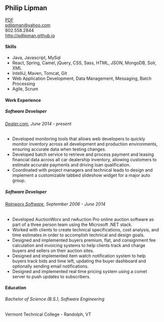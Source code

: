 <div class="page-content">

## Philip Lipman 
<a class="resume-link" href="./app/assets/content/PhilipLipmanResume.pdf"><i class="fa fa-file-pdf-o fa-hover-helper fa-resume"></i><span class="resume-link-text">PDF</span></a> <br/>
pdlipman@yahoo.com<br/>
802.558.2844<br/>
http://pdlipman.github.io<br/>

#### Skills
- Java, Javascript, MySql
- React, Spring, Camel, jQuery, CSS, Sass, HTML, JSON, MongoDB, Solr, XML 
- IntelliJ, Maven, Tomcat, Git
- Web Application Development, Data Management, Messaging, Batch Processing
- Agile, Scrum
#### Work Experience
##### Software Developer
###### <a class="resume-link resume-link-2" href="http://www.dealer.com/"><span class="resume-link-text">Dealer.com</span></a>, June 2014 - present
- Developed monitoring tools that allows web developers to quickly 
monitor inventory across all development and production environments, ensuring 
accurate data when testing changes.
- Developed batch service to retrieve and process payment and leasing financial
data across all car dealership inventory, allowing customers to
estimate accurate payments and driving loan qualification.
- Coordinated with project managers and technical leads to design and implement
a customizable tabbed slideshow widget for a major auto group.
##### Software Developer
###### <a class="resume-link resume-link-2" href="http://www.rainworx.com/"><span class="resume-link-text">Rainworx Software</span></a>, September 2006 - June 2014
- Developed AuctionWorx and rwAuction Pro online auction software as part of a 
three person team using the Microsoft .NET stack.
- Worked with clients to create technical specifications, cost analysis, and 
time estimates in order to accomplish technical and design goals.
- Designed and implemented buyers premium, flat, and consignment fee 
calculation and invoicing systems to help clients track and charge buyers and 
sellers on their auction sites.
- Designed and implemented item watch notification system to help buyers track
bids and time left, updating the buyer dashboard and optionally sending email 
notifications.
- Designed and implemented real time pricing system using a comet server to push
 updates to subscribers.
#### Education
###### Bachelor of Science (B.S.), Software Engineering
Vermont Technical College - Randolph, VT
</div>